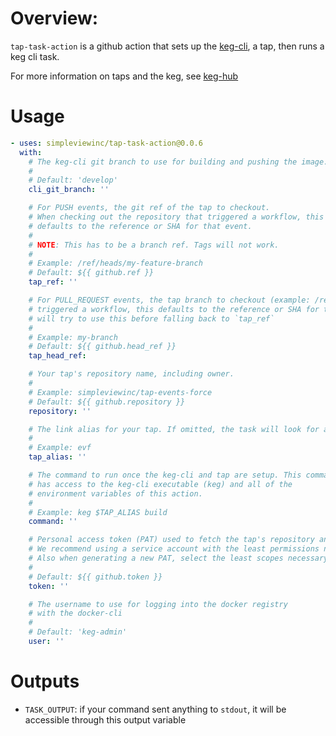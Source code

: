 # Overview: 
`tap-task-action` is a github action that sets up the [keg-cli](https://github.com/simpleviewinc/keg-cli), a tap, then runs a keg cli task. 

For more information on taps and the keg, see [keg-hub](https://github.com/simpleviewinc/keg-hub)

# Usage

```yml
- uses: simpleviewinc/tap-task-action@0.0.6
  with:
    # The keg-cli git branch to use for building and pushing the image.
    #
    # Default: 'develop'
    cli_git_branch: ''

    # For PUSH events, the git ref of the tap to checkout.
    # When checking out the repository that triggered a workflow, this 
    # defaults to the reference or SHA for that event. 
    # 
    # NOTE: This has to be a branch ref. Tags will not work.
    #
    # Example: /ref/heads/my-feature-branch
    # Default: ${{ github.ref }}
    tap_ref: ''

    # For PULL_REQUEST events, the tap branch to checkout (example: /ref/heads/my-feature-branch). When checking out the repository that
    # triggered a workflow, this defaults to the reference or SHA for that event. `tap-task-action` 
    # will try to use this before falling back to `tap_ref`
    # 
    # Example: my-branch
    # Default: ${{ github.head_ref }}
    tap_head_ref:

    # Your tap's repository name, including owner. 
    #
    # Example: simpleviewinc/tap-events-force
    # Default: ${{ github.repository }}
    repository: ''

    # The link alias for your tap. If omitted, the task will look for an alias in your tap's config file (e.g tap.js(on))
    # 
    # Example: evf
    tap_alias: ''

    # The command to run once the keg-cli and tap are setup. This command
    # has access to the keg-cli executable (keg) and all of the 
    # environment variables of this action.
    #
    # Example: keg $TAP_ALIAS build
    command: ''

    # Personal access token (PAT) used to fetch the tap's repository and push its image. 
    # We recommend using a service account with the least permissions necessary.
    # Also when generating a new PAT, select the least scopes necessary.
    #
    # Default: ${{ github.token }}
    token: ''

    # The username to use for logging into the docker registry 
    # with the docker-cli
    #
    # Default: 'keg-admin'
    user: ''
```

# Outputs
* `TASK_OUTPUT`: if your command sent anything to `stdout`, it will be accessible through this output variable
